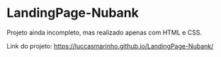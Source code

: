 # LandingPage-Nubank

Projeto ainda incompleto, mas realizado apenas com HTML e CSS.

Link do projeto: https://luccasmarinho.github.io/LandingPage-Nubank/
